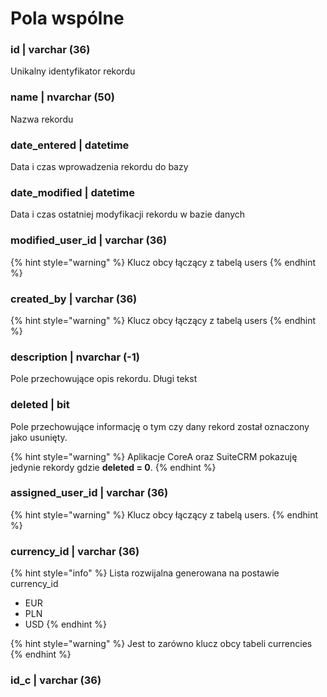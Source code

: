 # Pola wspólne

### id \| varchar \(36\) 

Unikalny identyfikator rekordu

### name \| nvarchar \(50\) 

Nazwa rekordu

### date\_entered \| datetime 

Data i czas wprowadzenia rekordu do bazy

### date\_modified \| datetime 

Data i czas ostatniej modyfikacji rekordu w bazie danych

### modified\_user\_id \| varchar \(36\) 

{% hint style="warning" %}
Klucz obcy łączący z tabelą users 
{% endhint %}

### created\_by \| varchar \(36\) 

{% hint style="warning" %}
Klucz obcy łączący z tabelą users
{% endhint %}

### description \| nvarchar \(-1\) 

Pole przechowujące opis rekordu. Długi tekst

### deleted \| bit  

Pole przechowujące informację o tym czy dany rekord został oznaczony jako usunięty. 

{% hint style="warning" %}
Aplikacje CoreA oraz SuiteCRM pokazuję jedynie rekordy gdzie **deleted  = 0**.
{% endhint %}

### assigned\_user\_id \| varchar \(36\) 

{% hint style="warning" %}
Klucz obcy łączący z tabelą users.
{% endhint %}

### currency\_id \| varchar \(36\) 

{% hint style="info" %}
Lista rozwijalna generowana na postawie currency\_id

* EUR
* PLN
* USD
{% endhint %}

{% hint style="warning" %}
Jest to zarówno klucz obcy tabeli currencies
{% endhint %}

### id\_c \| varchar \(36\) 

